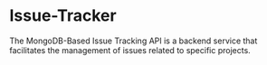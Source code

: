 # Issue-Tracker
The MongoDB-Based Issue Tracking API is a backend service that facilitates the management of issues related to specific projects.
